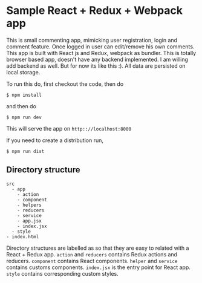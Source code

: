 # Sample React + Redux + Webpack app
This is small commenting app, mimicking user registration, login and comment feature. Once logged in user can edit/remove his own comments. This app is built with React js and Redux, webpack as bundler. This is totally browser based app, doesn't have any backend implemented. I am willing add backend as well. But for now its like this :). All data are persisted on local storage.

To run this do, first checkout the code, then do

```
$ npm install
```

and then do

```
$ npm run dev
```

This will serve the app on `http:://localhost:8000`

If you need to create a distribution run,

```
$ npm run dist
```

## Directory structure

```
src
  - app
    - action
    - component
    - helpers
    - reducers
    - service
    - app.jsx
    - index.jsx
  - style
- index.html
```

Directory structures are labelled as so that they are easy to related with a React + Redux app. `action` and `reducers` contains Redux actions and reducers. `component` contains React components. `helper` and `service` contains customs components. `index.jsx` is the entry point for React app. `style` contains corresponding custom styles.
